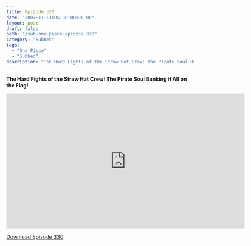 ```yaml
---
title: Episode 330
date: "2007-11-11T05:30:00+00:00"
layout: post
draft: false
path: "/sub-one-piece-episode-330"
category: "Subbed"
tags:
  - "One Piece"
  - "Subbed"
description: "The Hard Fights of the Straw Hat Crew! The Pirate Soul Banking it All on the Flag!"
---
```


**The Hard Fights of the Straw Hat Crew! The Pirate Soul Banking it All on the Flag!**

<iframe width="640" height="360" src="https://www.rapidvideo.com/e/FXREMGCYQ6" frameborder="0" marginwidth=0 marginheight=0 scrolling=no allowfullscreen></iframe>

<a href="http://ouo.io/qs/eCodkFEQ?s=https://rapidvid.to/d/https://www.rapidvideo.com/e/FXREMGCYQ6">Download Episode 330</a>
